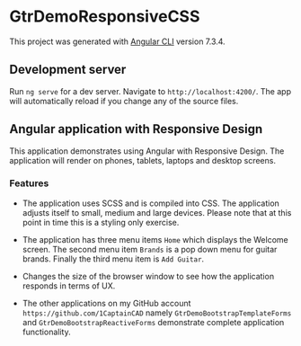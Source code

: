 # GtrDemoResponsiveCSS

This project was generated with [Angular CLI](https://github.com/angular/angular-cli) version 7.3.4.


## Development server

Run `ng serve` for a dev server. Navigate to `http://localhost:4200/`. The app will automatically reload if you change any of the source files.

## Angular application with Responsive Design
This application demonstrates using Angular with Responsive Design. The application will render on phones, tablets, laptops and desktop screens.

### Features
* The application uses SCSS and is compiled into CSS. 
The application adjusts itself to small, medium and large devices. 
Please note that at this point in time this is a styling only exercise. 

* The application has three menu items `Home` which displays the Welcome screen.
The second menu item `Brands` is a pop down menu for guitar brands. Finally the
third menu item is `Add Guitar`.

* Changes the size of the browser window to see how the application responds in terms of UX.
* The other applications on my GitHub account `https://github.com/1CaptainCAD` 
namely `GtrDemoBootstrapTemplateForms` and `GtrDemoBootstrapReactiveForms` demonstrate
complete application functionality. 
